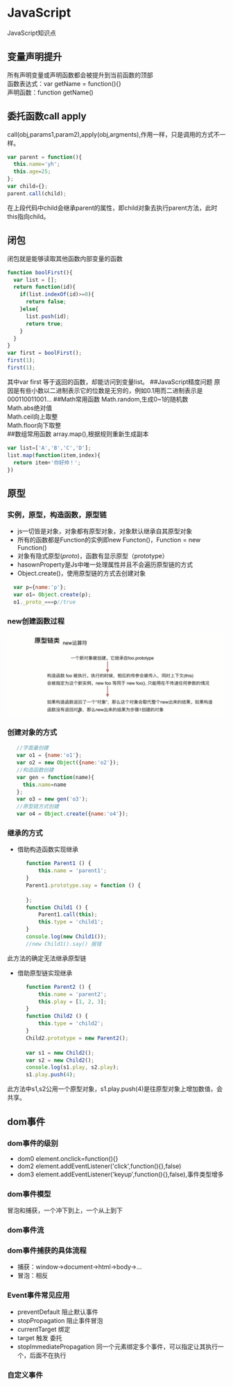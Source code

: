 # JavaScript
JavaScript知识点
## 变量声明提升
所有声明变量或声明函数都会被提升到当前函数的顶部<br>
函数表达式：var getName = function(){}<br>
声明函数：function getName()

## 委托函数call apply 

call(obj,params1,param2),apply(obj,argments),作用一样，只是调用的方式不一样。
```JavaScript
var parent = function(){
  this.name='yh';
  this.age=25;
};
var child={};
parent.call(child);
```
在上段代码中child会继承parent的属性，即child对象去执行parent方法，此时this指向child。
## 闭包
闭包就是能够读取其他函数内部变量的函数
```JavaScript
function boolFirst(){
  var list = [];
  return function(id){
    if(list.indexOf(id)>=0){
      return false;
    }else{
      list.push(id);
      return true;
    }
  }
}
var first = boolFirst();
first(1);
first(1);
```
其中var first 等于返回的函数，却能访问到变量list。
##JavaScript精度问题
原因是有些小数以二进制表示它的位数是无穷的，例如0.1用而二进制表示是000110011001...
##Math常用函数
Math.random,生成0~1的随机数<br>
Math.abs绝对值<br>
Math.ceil向上取整<br>
Math.floor向下取整<br>
##数组常用函数
array.map(),根据规则重新生成副本
```JavaScript
var list=['A','B','C','D'];
list.map(function(item,index){
  return item+'你好帅！';
})
```
## 原型
### 实例，原型，构造函数，原型链
* js一切皆是对象，对象都有原型对象，对象默认继承自其原型对象
* 所有的函数都是Function的实例即new Functon()，Function = new Function()
* 对象有隐式原型(_proto_)，函数有显示原型（prototype）<br>
* hasownProperty是Js中唯一处理属性并且不会遍历原型链的方式
* Object.create()，使用原型链的方式去创建对象
```JavaScript 
  var p={name:'p'};
  var o1= Object.create(p);
  o1._proto_===p//true
```

### new创建函数过程
![image](https://github.com/sinceraty/JavaScript/blob/master/new.png)
### 创建对象的方式
```JavaScript
   //字面量创建
   var o1 = {name:'o1'};
   var o2 = new Object({name:'o2'});
   //构造函数创建
   var gen = function(name){
     this.name=name
   };
   var o3 = new gen('o3');
   //原型链方式创建
   var o4 = Object.create({name:'o4'});
 ```
### 继承的方式
* 借助构造函数实现继承
```JavaScript
      function Parent1 () {
          this.name = 'parent1';
      }
      Parent1.prototype.say = function () {

      };
      function Child1 () {
          Parent1.call(this);
          this.type = 'child1';
      }
      console.log(new Child1());
	  //new Child1().say() 报错
```
 
此方法的确定无法继承原型链
* 借助原型链实现继承

```JavaScript
	  function Parent2 () {
          this.name = 'parent2';
          this.play = [1, 2, 3];
      }
      function Child2 () {
          this.type = 'child2';
      }
      Child2.prototype = new Parent2();

      var s1 = new Child2();
      var s2 = new Child2();
      console.log(s1.play, s2.play);
      s1.play.push(4);
```
此方法中s1,s2公用一个原型对象，s1.play.push(4)是往原型对象上增加数值，会共享。
## dom事件
### dom事件的级别
* dom0 element.onclick=function(){}
* dom2 element.addEventListener('click',function(){},false)
* dom3 element.addEventListener('keyup',function(){},false),事件类型增多
### dom事件模型
冒泡和捕获，一个冲下到上，一个从上到下
### dom事件流

### dom事件捕获的具体流程
* 捕获：window→document→html→body→...
* 冒泡：相反
### Event事件常见应用
* preventDefault 阻止默认事件
* stopPropagation 阻止事件冒泡
* currentTarget 绑定
* target 触发 委托
* stopImmediatePropagation 同一个元素绑定多个事件，可以指定让其执行一个，后面不在执行
### 自定义事件
